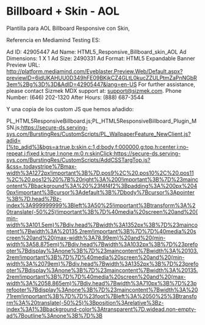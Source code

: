 # Billboard + Skin - AOL

Plantilla para  AOL Billboard Responsive con Skin, 

Referencia en Mediamind Testing ES:

Ad ID: 42905447
Ad Name: HTML5_Responsive_Billboard_skin_AOL
Ad Dimensions: 1 X 1
Ad Size: 2490331
Ad Format: HTML5 Expandable Banner
Preview URL: http://platform.mediamind.com/Eyeblaster.Preview.Web/Default.aspx?previewID=6idUKAHUU0D349hFE09BKjkCZ4GLtL0kucZZULPtmZaPnNGbR3em%2Bg%3D%3D&AdID=42905447&lang=en-US
For further assistance, please contact Sizmek MDX support at: support@sizmek.com.
Phone Number: (646) 202-1320
After Hours: (888) 687-3544


Y una copia de los custom JS que hemos añadido:



PL_HTML5ResponsiveBillboard.js;PL_HTML5ResponsiveBillboard_Plugin_MSN.js;https://secure-ds.serving-sys.com/BurstingRes/CustomScripts/PL_WallpaperFeature_NewClient.js?adid=[%tp_adid%]&bgs=a:true,b:skin,c:1,d:body,f:000000,g:top,h:center,i:no-repeat,j:fixed,k:true,l:none,m:0,n:skinClick;https://secure-ds.serving-sys.com/BurstingRes/CustomScripts/AddCSSTargTop.js?&css=.todaystripe%7Bmax-width%3A1272px!important%3B%7D.pos9%2C%20.pos10%2C%20.pos11%2C%20.pos12%20%7B%20right%3A%200!important%3B%7D%23maincontent%7Bbackground%3A%20%23f4f4f2%3Bpadding%3A%200px%2040px!important%3Bcursor%3Adefault%3B%7Dbody%7Bcursor%3Apointer%3B%7D.head%7Bz-index%3A999999999%3Bleft%3A50%25!important%3Btransform%3A%20translate(-50%25)!important%3B%7D%40media%20screen%20and%20(min-width%3A101.5em)%7Bdiv.head%7Bwidth%3A1352px%3B%7D%23maincontent%7Bwidth%3A%20135.2rem!important%3B%7D%7D%40media%20screen%20and%20(max-width%3A78.99em)%20and%20(min-width%3A58.875em)%7Bdiv.head%7Bwidth%3A1032px%3B%7D%23prefooter%7Bdisplay%3Anone%3B%7D%23maincontent%7Bwidth%3A%20103.2rem!important%3B%7D%7D%40media%20screen%20and%20(min-width%3A%2079em)%7Bdiv.head%7Bwidth%3A1352px%3B%7D%23prefooter%7Bdisplay%3Anone%3B%7D%23maincontent%7Bwidth%3A%20135.2rem!important%3B%7D%7D%40media%20screen%20and%20(max-width%3A%2058.865em)%7Bdiv.head%7Bwidth%3A710px%3B%7D%23prefooter%7Bdisplay%3Anone%3B%7D%23maincontent%7Bwidth%3A%2071rem!important%3B%7D%7D%23foot%7Bleft%3A%2050%25%3Btransform%3A%20translate(-50%25)%3Bposition%3Arelative%3Bz-index%3A1%3Bbackground-color%3Atransparent%7D.widead.non-empty-ad%7Boutline%3Anone%3B%7D%3B